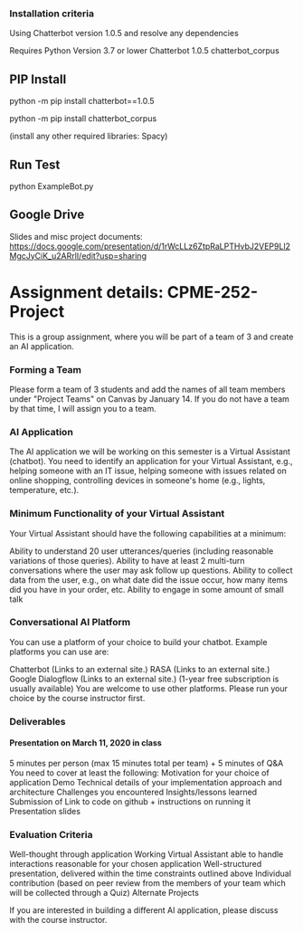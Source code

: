 ### Installation criteria
Using Chatterbot version 1.0.5 and resolve any dependencies

Requires Python Version 3.7 or lower
Chatterbot 1.0.5
chatterbot_corpus

PIP Install
------------
python -m pip install chatterbot==1.0.5

python -m pip install chatterbot_corpus

(install any other required libraries: Spacy)

Run Test
------------
python ExampleBot.py


Google Drive
-------------
Slides and misc project documents:
https://docs.google.com/presentation/d/1rWcLLz6ZtpRaLPTHvbJ2VEP9Ll2MgcJyCiK_u2ARrlI/edit?usp=sharing


# Assignment details: CPME-252-Project
This is a group assignment, where you will be part of a team of 3 and create an AI application.  

### Forming a Team

Please form a team of 3 students and add the names of all team members under "Project Teams" on Canvas by January 14.  If you do not have a team by that time, I will assign you to a team.  

### AI Application

The AI application we will be working on this semester is a Virtual Assistant (chatbot).  You need to identify an application for your Virtual Assistant, e.g., helping someone with an IT issue, helping someone with issues related on online shopping, controlling devices in someone's home (e.g., lights, temperature, etc.).

### Minimum Functionality of your Virtual Assistant

Your Virtual Assistant should have the following capabilities at a minimum:

Ability to understand 20 user utterances/queries (including reasonable variations of those queries).
Ability to have at least 2 multi-turn conversations where the user may ask follow up questions.
Ability to collect data from the user, e.g., on what date did the issue occur, how many items did you have in your order, etc.
Ability to engage in some amount of small talk

### Conversational AI Platform


You can use a platform of your choice to build your chatbot.  Example platforms you can use are:


Chatterbot (Links to an external site.)
RASA (Links to an external site.)
Google Dialogflow (Links to an external site.) (1-year free subscription is usually available)
You are welcome to use other platforms.  Please run your choice by the course instructor first.


### Deliverables


#### Presentation on March 11, 2020 in class
5 minutes per person (max 15 minutes total per team) + 5 minutes of Q&A
You need to cover at least the following:
Motivation for your choice of application
Demo
Technical details of your implementation approach and architecture
Challenges you encountered
Insights/lessons learned
Submission of
Link to code on github + instructions on running it
Presentation slides

### Evaluation Criteria

Well-thought through application
Working Virtual Assistant able to handle interactions reasonable for your chosen application
Well-structured presentation, delivered within the time constraints outlined above 
Individual contribution (based on peer review from the members of your team which will be collected through a Quiz)
Alternate Projects

If you are interested in building a different AI application, please discuss with the course instructor.

